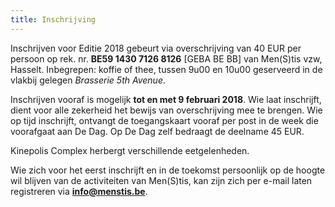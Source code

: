 ```yaml
---
title: Inschrijving
---
```


Inschrijven voor Editie 2018 gebeurt via overschrijving van 40 EUR per persoon op rek. nr. **BE59 1430 7126 8126** [GEBA BE BB] van Men(S)tis vzw, Hasselt. Inbegrepen: koffie of thee, tussen 9u00 en 10u00 geserveerd in de vlakbij gelegen _Brasserie 5th Avenue_. 

Inschrijven vooraf is mogelijk **tot en met 9 februari 2018**. Wie laat inschrijft, dient voor alle zekerheid het bewijs van overschrijving mee te brengen. Wie op tijd inschrijft, ontvangt de toegangskaart vooraf per post in de week die voorafgaat aan De Dag. Op De Dag zelf bedraagt de deelname 45 EUR. 

Kinepolis Complex herbergt verschillende eetgelenheden. 

Wie zich voor het eerst inschrijft en in de toekomst persoonlijk op de hoogte wil blijven van de activiteiten van Men(S)tis, kan zijn zich per e-mail laten registreren via **info@menstis.be**.



